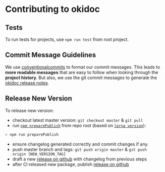 # Contributing to okidoc

## Tests

To run tests for projects, use `npm run test` from root project.

## Commit Message Guidelines

We use [conventionalcommits](https://conventionalcommits.org) to format our commit messages. This leads to **more
readable messages** that are easy to follow when looking through the **project history**. But also,
we use the git commit messages to generate the [okidoc release notes](https://github.com/wix/okidoc/releases).

## Release New Version

To release new version:
- checkout latest master version:
  `git checkout master` & `git pull`
- run [`npm preparePublish`](https://github.com/wix/okidoc/blob/9a39e92822da4cb78d81ca8103689ccd27bad139/package.json#L15) from repo root (based on [`lerna version`](https://github.com/lerna/lerna/tree/master/commands/version)):
```bash
> npm run preparePublish
```
- ensure changelog generated correctly and commit changes if any.
- push master branch and tags:
  `git push origin master` & `git push origin [NEW_VERSION_TAG]`
- draft a new [release on github](https://github.com/wix/playable/releases) with changelog from previous steps
- after CI released new package, publish [release on github](https://github.com/wix/playable/releases)
